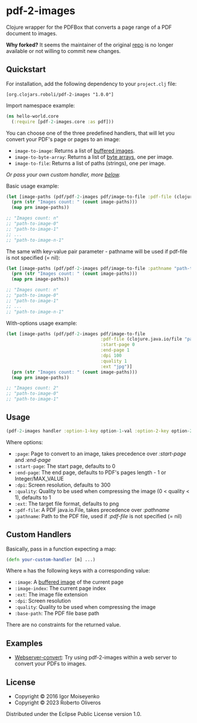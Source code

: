 # pdf-2-images

Clojure wrapper for the PDFBox that converts a page range of a PDF document to images.

**Why forked?** It seems the maintainer of the original [repo](https://github.com/igmonk/pdf-to-images) is no longer available or not willing to commit new changes.

## Quickstart

For installation, add the following dependency to your `project.clj` file:

    [org.clojars.roboli/pdf-2-images "1.0.0"]

Import namespace example:

```clojure
(ns hello-world.core
  (:require [pdf-2-images.core :as pdf]))
```

You can choose one of the three predefined handlers, that will let you convert your PDF's page or pages to an image:

* `image-to-image`: Returns a list of [buffered images](https://javadoc.io/static/org.apache.pdfbox/pdfbox/2.0.29/org/apache/pdfbox/rendering/PDFRenderer.html#renderImageWithDPI-int-float-).
* `image-to-byte-array`: Returns a list of [byte arrays](https://docs.oracle.com/javase/8/docs/api/java/io/ByteArrayOutputStream.html#toByteArray--), one per image.
* `image-to-file`: Returns a list of paths (strings), one per image.

*Or pass your own custom handler, more [below](#custom-handlers).*

Basic usage example:

```clojure
(let [image-paths (pdf/pdf-2-images pdf/image-to-file :pdf-file (clojure.java.io/file "path-to-pdf"))]
  (prn (str "Images count: " (count image-paths)))
  (map prn image-paths))

;; "Images count: n"
;; "path-to-image-0"
;; "path-to-image-1"
;; ...
;; "path-to-image-n-1"
```

The same with key-value pair parameter - pathname will be used if pdf-file is not specified (= nil):

```clojure
(let [image-paths (pdf/pdf-2-images pdf/image-to-file :pathname "path-to-pdf")]
  (prn (str "Images count: " (count image-paths)))
  (map prn image-paths))

;; "Images count: n"
;; "path-to-image-0"
;; "path-to-image-1"
;; ...
;; "path-to-image-n-1"
```

With-options usage example:

```clojure
(let [image-paths (pdf/pdf-2-images pdf/image-to-file
                                    :pdf-file (clojure.java.io/file "path-to-pdf")
                                    :start-page 0
                                    :end-page 1
                                    :dpi 100
                                    :quality 1
                                    :ext "jpg")]
  (prn (str "Images count: " (count image-paths)))
  (map prn image-paths))

;; "Images count: 2"
;; "path-to-image-0"
;; "path-to-image-1"
```

## Usage

```clojure
(pdf-2-images handler :option-1-key option-1-val :option-2-key option-2-val ...)
```

Where options:

* `:page`: Page to convert to an image, takes precedence over *:start-page* and *:end-page*
* `:start-page`: The start page, defaults to 0
* `:end-page`: The end page, defaults to PDF's pages length - 1 or Integer/MAX_VALUE
* `:dpi`: Screen resolution, defaults to 300
* `:quality`: Quality to be used when compressing the image (0 < quality < 1), defaults to 1
* `:ext`: The target file format, defaults to png
* `:pdf-file`: A PDF java.io.File, takes precedence over *:pathname*
* `:pathname`: Path to the PDF file, used if *:pdf-file* is not specified (= nil)

## Custom Handlers

Basically, pass in a function expecting a map:

```clojure
(defn your-custom-handler [m] ...)
```

Where `m` has the following keys with a corresponding value:

* `:image`: A [buffered image](https://javadoc.io/static/org.apache.pdfbox/pdfbox/2.0.29/org/apache/pdfbox/rendering/PDFRenderer.html#renderImageWithDPI-int-float-) of the current page
* `:image-index`: The current page index
* `:ext`: The image file extension
* `:dpi`: Screen resolution
* `:quality`: Quality to be used when compressing the image
* `:base-path`: The PDF file base path

There are no constraints for the returned value.

## Examples

* [Webserver-convert](./examples/webserver-convert/README.md): Try using pdf-2-images within a web server to convert your PDFs to images.

## License

* Copyright © 2016 Igor Moiseyenko
* Copyright © 2023 Roberto Oliveros

Distributed under the Eclipse Public License version 1.0.
